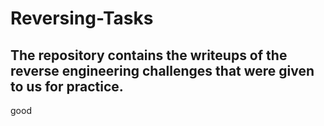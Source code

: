 # Reversing-Tasks
The repository contains the writeups of the reverse engineering challenges that were given to us for practice.
------------------------------------------------------------
good

